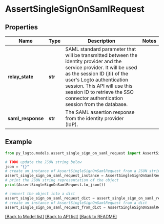 # AssertSingleSignOnSamlRequest


## Properties

Name | Type | Description | Notes
------------ | ------------- | ------------- | -------------
**relay_state** | **str** | SAML standard parameter that will be transmitted between the identity provider and the service provider. It will be used as the session ID (jti) of the user&#39;s Logto authentication session. This API will use this session ID to retrieve the SSO connector authentication session from the database. | 
**saml_response** | **str** | The SAML assertion response from the identity provider (IdP). | 

## Example

```python
from py_logto.models.assert_single_sign_on_saml_request import AssertSingleSignOnSamlRequest

# TODO update the JSON string below
json = "{}"
# create an instance of AssertSingleSignOnSamlRequest from a JSON string
assert_single_sign_on_saml_request_instance = AssertSingleSignOnSamlRequest.from_json(json)
# print the JSON string representation of the object
print(AssertSingleSignOnSamlRequest.to_json())

# convert the object into a dict
assert_single_sign_on_saml_request_dict = assert_single_sign_on_saml_request_instance.to_dict()
# create an instance of AssertSingleSignOnSamlRequest from a dict
assert_single_sign_on_saml_request_from_dict = AssertSingleSignOnSamlRequest.from_dict(assert_single_sign_on_saml_request_dict)
```
[[Back to Model list]](../README.md#documentation-for-models) [[Back to API list]](../README.md#documentation-for-api-endpoints) [[Back to README]](../README.md)


